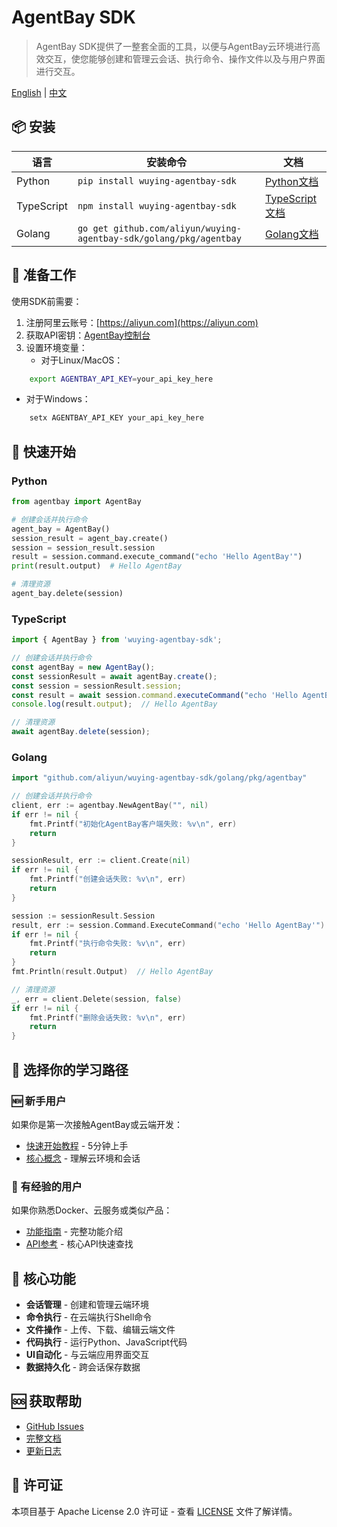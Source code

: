 # AgentBay SDK

> AgentBay SDK提供了一整套全面的工具，以便与AgentBay云环境进行高效交互，使您能够创建和管理云会话、执行命令、操作文件以及与用户界面进行交互。

[English](README.md) | [中文](README-CN.md)

## 📦 安装

| 语言 | 安装命令 | 文档 |
|------|----------|------|
| Python | `pip install wuying-agentbay-sdk` | [Python文档](python/README.md) |
| TypeScript | `npm install wuying-agentbay-sdk` | [TypeScript文档](typescript/README.md) |
| Golang | `go get github.com/aliyun/wuying-agentbay-sdk/golang/pkg/agentbay` | [Golang文档](golang/README.md) |

## 🚀 准备工作

使用SDK前需要：

1. 注册阿里云账号：[https://aliyun.com](https://aliyun.com)
2. 获取API密钥：[AgentBay控制台](https://agentbay.console.aliyun.com/service-management)
3. 设置环境变量：
   - 对于Linux/MacOS：
```bash
    export AGENTBAY_API_KEY=your_api_key_here
```
   - 对于Windows：
```cmd
    setx AGENTBAY_API_KEY your_api_key_here
```

## 🚀 快速开始

### Python
```python
from agentbay import AgentBay

# 创建会话并执行命令
agent_bay = AgentBay()
session_result = agent_bay.create()
session = session_result.session
result = session.command.execute_command("echo 'Hello AgentBay'")
print(result.output)  # Hello AgentBay

# 清理资源
agent_bay.delete(session)
```

### TypeScript
```typescript
import { AgentBay } from 'wuying-agentbay-sdk';

// 创建会话并执行命令
const agentBay = new AgentBay();
const sessionResult = await agentBay.create();
const session = sessionResult.session;
const result = await session.command.executeCommand("echo 'Hello AgentBay'");
console.log(result.output);  // Hello AgentBay

// 清理资源
await agentBay.delete(session);
```

### Golang
```go
import "github.com/aliyun/wuying-agentbay-sdk/golang/pkg/agentbay"

// 创建会话并执行命令
client, err := agentbay.NewAgentBay("", nil)
if err != nil {
    fmt.Printf("初始化AgentBay客户端失败: %v\n", err)
    return
}

sessionResult, err := client.Create(nil)
if err != nil {
    fmt.Printf("创建会话失败: %v\n", err)
    return
}

session := sessionResult.Session
result, err := session.Command.ExecuteCommand("echo 'Hello AgentBay'")
if err != nil {
    fmt.Printf("执行命令失败: %v\n", err)
    return
}
fmt.Println(result.Output)  // Hello AgentBay

// 清理资源
_, err = client.Delete(session, false)
if err != nil {
    fmt.Printf("删除会话失败: %v\n", err)
    return
}
```

## 👋 选择你的学习路径

### 🆕 新手用户
如果你是第一次接触AgentBay或云端开发：
- [快速开始教程](docs/quickstart/README.md) - 5分钟上手
- [核心概念](docs/quickstart/basic-concepts.md) - 理解云环境和会话

### 🚀 有经验的用户  
如果你熟悉Docker、云服务或类似产品：
- [功能指南](docs/guides/README.md) - 完整功能介绍
- [API参考](docs/api-reference.md) - 核心API快速查找

## 🔧 核心功能

- **会话管理** - 创建和管理云端环境
- **命令执行** - 在云端执行Shell命令
- **文件操作** - 上传、下载、编辑云端文件
- **代码执行** - 运行Python、JavaScript代码
- **UI自动化** - 与云端应用界面交互
- **数据持久化** - 跨会话保存数据

## 🆘 获取帮助

- [GitHub Issues](https://github.com/aliyun/wuying-agentbay-sdk/issues)
- [完整文档](docs/README.md)
- [更新日志](CHANGELOG.md)

## 📄 许可证

本项目基于 Apache License 2.0 许可证 - 查看 [LICENSE](LICENSE) 文件了解详情。